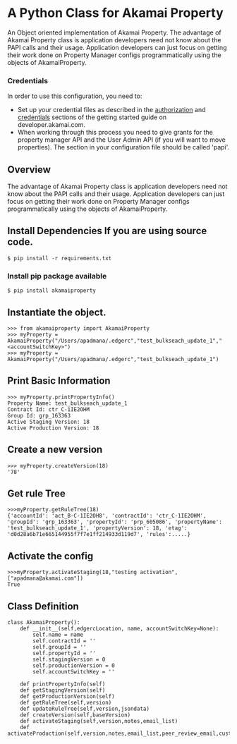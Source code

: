 # A Python Class for Akamai Property
An Object oriented implementation of Akamai Property.
The advantage of Akamai Property class is application developers need not know about the PAPI calls and their usage. Application developers can just focus on getting their work done on Property Manager configs programmatically using the objects of AkamaiProperty.


### Credentials
In order to use this configuration, you need to:
* Set up your credential files as described in the [authorization](https://developer.akamai.com/introduction/Prov_Creds.html) and [credentials](https://developer.akamai.com/introduction/Conf_Client.html) sections of the getting started guide on developer.akamai.com.  
* When working through this process you need to give grants for the property manager API and the User Admin API (if you will want to move properties).  The section in your configuration file should be called 'papi'.

## Overview
The advantage of Akamai Property class is application developers need not know about the PAPI calls and their usage. Application developers can just focus on getting their work done on Property Manager configs programmatically using the objects of AkamaiProperty.


## Install Dependencies If you are using source code.
```
$ pip install -r requirements.txt
```

### Install pip package available
```
$ pip install akamaiproperty
```

## Instantiate the object.
```
>>> from akamaiproperty import AkamaiProperty
>>> myProperty = AkamaiProperty("/Users/apadmana/.edgerc","test_bulkseach_update_1","<accountSwitchKey>")
>>> myProperty = AkamaiProperty("/Users/apadmana/.edgerc","test_bulkseach_update_1")
```

## Print Basic Information
```
>>> myProperty.printPropertyInfo()
Property Name: test_bulkseach_update_1
Contract Id: ctr_C-1IE2OHM
Group Id: grp_163363
Active Staging Version: 18
Active Production Version: 18
```
## Create a new version
```
>>> myProperty.createVersion(18)
'78'
```

## Get rule Tree
```
>>>myProperty.getRuleTree(18)
{'accountId': 'act_B-C-1IE2OH8', 'contractId': 'ctr_C-1IE2OHM', 'groupId': 'grp_163363', 'propertyId': 'prp_605086', 'propertyName': 'test_bulkseach_update_1', 'propertyVersion': 18, 'etag': 'd0d28a6b71e665144955f7f7e1ff214933d119d7', 'rules':.....}
```

## Activate the config
```
>>>myProperty.activateStaging(18,"testing activation",["apadmana@akamai.com"])
True
```

## Class Definition
```
class AkamaiProperty():
    def __init__(self,edgercLocation, name, accountSwitchKey=None):
        self.name = name
        self.contractId = ''
        self.groupId = ''
        self.propertyId = ''
        self.stagingVersion = 0
        self.productionVersion = 0
        self.accountSwitchKey = ''

    def printPropertyInfo(self)
    def getStagingVersion(self)
    def getProductionVersion(self)
    def getRuleTree(self,version)
    def updateRuleTree(self,version,jsondata)
    def createVersion(self,baseVersion)
    def activateStaging(self,version,notes,email_list)
    def activateProduction(self,version,notes,email_list,peer_review_email,customer_email)
```
